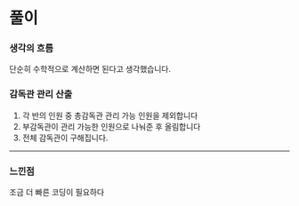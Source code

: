 # 풀이

### 생각의 흐름
단순히 수학적으로 계산하면 된다고 생각했습니다.

### 감독관 관리 산출
1. 각 반의 인원 중 총감독관 관리 가능 인원을 제외합니다
2. 부감독관이 관리 가능한 인원으로 나눠준 후 올림합니다
3. 전체 감독관이 구해집니다.

---

### 느낀점
조금 더 빠른 코딩이 필요하다